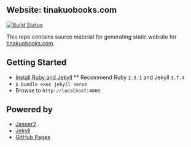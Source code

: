 ## Website: tinakuobooks.com

[![Build Status](https://travis-ci.com/mhuang74-blog/tinakuobooks.svg?branch=master)](https://travis-ci.com/github/mhuang74-blog/tinakuobooks)

This repo contains source material for generating static website for [tinakuobooks.com](https://tinakuobooks.com).

## Getting Started

* [Install Ruby and Jekyll](https://jekyllrb.com/docs/installation/macos/)
** Recommend Ruby `2.5.1` and Jekyll `3.7.4`
* `$ bundle exec jekyll serve`
* Browse to `http://localhost:4000`

## Powered by

* [Jasper2](https://github.com/jekyller/jasper2)
* [Jekyll](https://jekyllrb.com/)
* [GitHub Pages](https://pages.github.com/)

